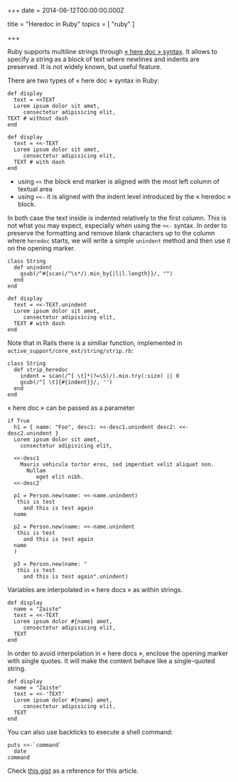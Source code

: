 
+++
date = 2014-06-12T00:00:00.000Z


title = "Heredoc in Ruby"
topics = [ "ruby" ]

+++

Ruby supports multiline strings through [« here doc » syntax][2]. It allows to specify a string as a block of text where newlines and indents are preserved. It is not widely known, but useful feature.

There are two types of « here doc » syntax in Ruby:

```
def display
  text = <<TEXT
  Lorem ipsum dolor sit amet,
     consectetur adipisicing elit,
TEXT # without dash
end

def display
  text = <<-TEXT
  Lorem ipsum dolor sit amet,
     consectetur adipisicing elit,
  TEXT # with dash
end
```

* using `<<` the block end marker is aligned with the most left column of textual area
* using `<<-` it is aligned with the indent level introduced by the « heredoc » block.

In both case the text inside is indented relatively to the first column. This is not what you may expect, especially when using the `<<-` syntax. In order to preserve the formatting and remove blank characters up to the column where `heredoc` starts, we will write a simple `unindent` method and then use it on the opening marker.

```
class String
  def unindent
    gsub(/^#{scan(/^\s*/).min_by{|l|l.length}}/, "")
  end
end

def display
  text = <<-TEXT.unindent
  Lorem ipsum dolor sit amet,
     consectetur adipisicing elit,
  TEXT # with dash
end
```

Note that in Rails there is a similiar function, implemented in `active_support/core_ext/string/strip.rb`:

```
class String
  def strip_heredoc
    indent = scan(/^[ \t]*(?=\S)/).min.try(:size) || 0
    gsub(/^[ \t]{#{indent}}/, '')
  end
end
```

« here doc » can be passed as a parameter

```
if True
  h1 = { name: "Foo", desc1: <<-desc1.unindent desc2: <<-desc2.unindent }
  Lorem ipsum dolor sit amet,
    consectetur adipisicing elit,

  <<-desc1
    Mauris vehicula tortor eros, sed imperdiet velit aliquet non.
      Nullam
         eget elit nibh.
  <<-desc2

  p1 = Person.new(name: <<-name.unindent)
   this is test
     and this is test again
  name

  p2 = Person.new(name: <<-name.unindent
   this is test
     and this is test again
  name
  )

  p3 = Person.new(name: "
   this is test
     and this is test again".unindent)
```



Variables are interpolated in « here docs » as within strings.

```
def display
  name = "Zaiste"
  text = <<-TEXT
  Lorem ipsum dolor #{name} amet,
     consectetur adipisicing elit,
  TEXT
end
```

In order to avoid interpolation in « here docs », enclose the opening marker with single quotes. It will make the content behave like a single-quoted string.

```
def display
  name = "Zaiste"
  text = <<-'TEXT'
  Lorem ipsum dolor #{name} amet,
     consectetur adipisicing elit,
  TEXT
end
```

You can also use backticks to execute a shell command:

```
puts <<-`command`
  date
command
```

Check [this gist][1] as a reference for this article.

[1]: https://gist.github.com/zaiste/2cc43abd00d459cef52c
[2]: http://en.wikipedia.org/wiki/Here_document
